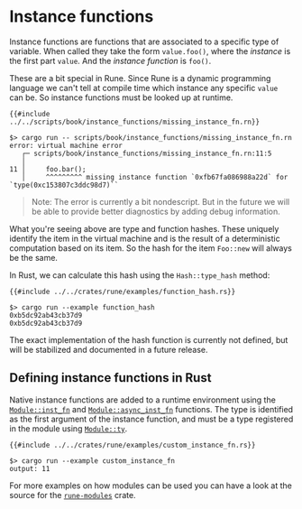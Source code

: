 # Instance functions

Instance functions are functions that are associated to a specific type of
variable. When called they take the form `value.foo()`, where the *instance*
is the first part `value`. And the *instance function* is `foo()`.

These are a bit special in Rune. Since Rune is a dynamic programming language we
can't tell at compile time which instance any specific `value` can be. So
instance functions must be looked up at runtime.

```rune
{{#include ../../scripts/book/instance_functions/missing_instance_fn.rn}}
```

```text
$> cargo run -- scripts/book/instance_functions/missing_instance_fn.rn
error: virtual machine error
   ┌─ scripts/book/instance_functions/missing_instance_fn.rn:11:5
   │
11 │     foo.bar();
   │     ^^^^^^^^^ missing instance function `0xfb67fa086988a22d` for `type(0xc153807c3ddc98d7)``
```

> Note: The error is currently a bit nondescript. But in the future we will be
> able to provide better diagnostics by adding debug information.

What you're seeing above are type and function hashes. These uniquely identify
the item in the virtual machine and is the result of a deterministic computation
based on its item. So the hash for the item `Foo::new` will always be the same.

In Rust, we can calculate this hash using the `Hash::type_hash` method:

```rune
{{#include ../../crates/rune/examples/function_hash.rs}}
```

```text
$> cargo run --example function_hash
0xb5dc92ab43cb37d9
0xb5dc92ab43cb37d9
```

The exact implementation of the hash function is currently not defined, but will
be stabilized and documented in a future release.

## Defining instance functions in Rust

Native instance functions are added to a runtime environment using the
[`Module::inst_fn`] and [`Module::async_inst_fn`] functions. The type is
identified as the first argument of the instance function, and must be a type
registered in the module using [`Module::ty`].

```rust,noplaypen
{{#include ../../crates/rune/examples/custom_instance_fn.rs}}
```

```text
$> cargo run --example custom_instance_fn
output: 11
```

For more examples on how modules can be used you can have a look at the source
for the [`rune-modules`] crate.

[`Module::inst_fn`]: https://docs.rs/runestick/0.5.3/runestick/struct.Module.html#method.inst_fn
[`Module::async_inst_fn`]: https://docs.rs/runestick/0.5.3/runestick/struct.Module.html#method.async_inst_fn
[`Module::ty`]: https://docs.rs/runestick/0.5.3/runestick/struct.Module.html#method.ty
[`rune-modules`]: https://github.com/rune-rs/rune/tree/master/crates/rune-modules
